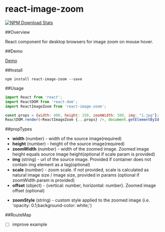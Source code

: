 # react-image-zoom

 [![NPM Download Stats](https://nodei.co/npm/react-image-zoom.png?downloads=true)](https://www.npmjs.com/package/react-image-zoom)
 
##Overview

React component for desktop browsers for image zoom on mouse hover.

##Demo

[Demo](http://malaman.github.io/react-image-zoom/index.html)

##Install

```
npm install react-image-zoom --save
```

##Usage

```javascript
import React from 'react';
import ReactDOM from 'react-dom';
import ReactImageZoom from 'react-image-zoom';

const props = {width: 400, height: 250, zoomWidth: 500, img: "1.jpg"};
ReactDOM.render(<ReactImageZoom {...props} />, document.getElementById('react-app'));
```

##propTypes

- **width** (number) - width of the source image(required)
- **height** (number) - height of the source image(required)
- **zoomWidth** (number) - width of the zoomed image. Zoomed image height equals source image height(optional if scale param is provided)
- **img** (string) - url of the source image. Provided if container does not contain img element as a tag(optional)    
- **scale** (number) - zoom scale. if not provided, scale is calculated as natural image size / image size, provided in params (optional if zoomWidth param is provided)
- **offset** (object) - {vertical: number, horizontal: number}. Zoomed image offset (optional)
* **zoomStyle** (string) - custom style applied to the zoomed image (i.e. 'opacity: 0.1;background-color: white;')

##RouteMap

- [ ] improve example
